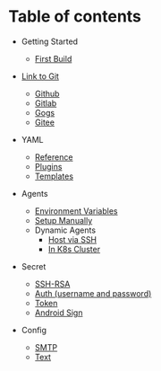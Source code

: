 # Table of contents

* Getting Started
  * [First Build](./start/index.md)

* [Link to Git](./git/index.md)
  * [Github](./git/github.md)
  * [Gitlab](./git/gitlab.md)
  * [Gogs](./git/gogs.md)
  * [Gitee](./git/gitee.md)

* YAML
  * [Reference](./yml/reference_v1.md)
  * [Plugins](./yml/plugins.md)
  * [Templates](https://github.com/FlowCI/templates)

* Agents
  * [Environment Variables](./agents/vars.md)
  * [Setup Manually](./agents/manual.md)
  * Dynamic Agents
    * [Host via SSH](./agents/ssh_host.md)
    * [In K8s Cluster](./agents/k8s_host.md)

* Secret
  * [SSH-RSA](./secret/ssh-rsa.md)
  * [Auth (username and password)](./secret/auth.md)
  * [Token](./secret/token.md)
  * [Android Sign](./secret/android_sign.md)

* Config
  * [SMTP](./config/smtp.md)
  * [Text](./config/text.md)